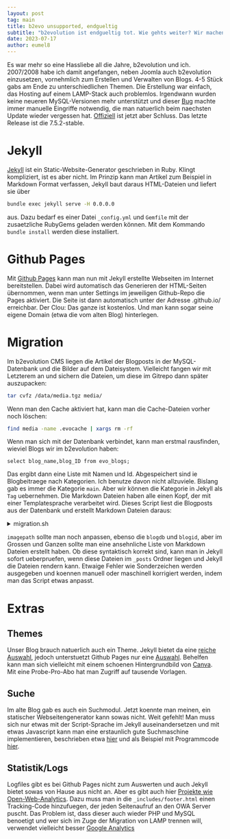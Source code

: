 ```yaml
---
layout: post
tag: main
title: b2evo unsupported, endgueltig
subtitle: "b2evolution ist endgueltig tot. Wie gehts weiter? Wir machen jetzt Jekyll!"
date: 2023-07-17
author: eumel8
---
```


Es war mehr so eine Hassliebe all die Jahre, b2evolution und ich. 2007/2008 habe ich damit angefangen, neben Joomla auch b2evolution einzusetzen, vornehmlich zum Erstellen und Verwalten von Blogs. 4-5 Stück gabs am Ende zu unterschiedlichen Themen. Die Erstellung war einfach, das Hosting auf einem LAMP-Stack auch problemlos. Irgendwann wurden keine neueren MySQL-Versionen mehr unterstützt und dieser [Bug](https://github.com/b2evolution/b2evolution/issues/105) machte immer manuelle Eingriffe notwendig, die man natuerlich beim naechsten Update wieder vergessen hat. [Offiziell](https://b2evolution.net/news/2022/03/26/2022-update-eol) ist jetzt aber Schluss. Das letzte Release ist die 7.5.2-stable.

# Jekyll

[Jekyll](https://jekyllrb.com/) ist ein Static-Website-Generator geschrieben in Ruby. Klingt kompliziert, ist es aber nicht. Im Prinzip kann man Artikel zum Beispiel in Markdown Format verfassen, Jekyll baut daraus HTML-Dateien und liefert sie über

```bash
bundle exec jekyll serve -H 0.0.0.0
```

aus. Dazu bedarf es einer Datei `_config.yml` und `Gemfile` mit der zusaetzliche RubyGems geladen werden können. Mit dem Kommando `bundle install` werden diese installiert. 

# Github Pages

Mit [Github Pages](https://docs.github.com/de/pages/setting-up-a-github-pages-site-with-jekyll) kann man nun mit Jekyll erstellte Webseiten im Internet bereitstellen. Dabei wird automatisch das Generieren der HTML-Seiten übernommen, wenn man unter Settings im jeweiligen Github-Repo die Pages aktiviert. Die Seite ist dann automatisch unter der Adresse <username>.github.io/<reponame> erreichbar. Der Clou: Das ganze ist kostenlos. Und man kann sogar seine eigene Domain (etwa die vom alten Blog) hinterlegen.

# Migration

Im b2evolution CMS liegen die Artikel der Blogposts in der MySQL-Datenbank und die Bilder auf dem Dateisystem. Vielleicht fangen wir mit Letzterem an und sichern die Dateien, um diese im Gitrepo dann später auszupacken:

```bash
tar cvfz /data/media.tgz media/
```

Wenn man den Cache aktiviert hat, kann man die Cache-Dateien vorher noch löschen:

```bash
find media -name .evocache | xargs rm -rf
```

Wenn man sich mit der Datenbank verbindet, kann man erstmal rausfinden, wieviel Blogs wir im b2evolution haben:

```shell
select blog_name,blog_ID from evo_blogs;
```

Das ergibt dann eine Liste mit Namen und Id. Abgespeichert sind ie Blogbeitraege nach Kategorien. Ich benutze davon nicht allzuviele. Bislang gab es immer die Kategorie `main`. Aber wir können die Kategorie in Jekyll als `Tag` uebernehmen. Die Markdown Dateien haben alle einen Kopf, der mit einer Templatesprache verarbeitet wird. Dieses Script liest die Blogposts aus der Datenbank und erstellt Markdown Dateien daraus:

<details>
  <summary>migration.sh</summary>

  ```bash
  #!/bin/bash
  
  imagepath="/unsupported/media"
  blogdb="DBblog"
  blogid=6
  
  OIFS="$IFS"
  IFS=$'\n'
  oset="$-"
  set -f
  while IFS=$'\t' read -a cats; do
      unset IFS
      catname=${cats[0]}
      catidfull=${cats[1]}
      catid=$(echo $catidfull | sed 's/[^0-9]*//g')
      if [ ! -z $catid ]; then
          OIFS="$IFS"
          IFS=$'\n'
          oset="$-"
          set -f
          while IFS=$'\t' read -a post; do
              unset IFS
              datearray=(${post[2]})
              work="work.md"
              markdown="${datearray[0]}-${post[0]}.md"
              rm -f $markdown
              echo "---" >$work
              echo "layout: post" >>$work
              echo "tag: $catname" >>$work
              echo "title: ${post[1]}" >>$work
              echo "subtitle: \"${post[3]}\"" >>$work
              echo "date: ${datearray[0]}" >>$work
              echo "author: eumel8" >>$work
              echo "---" >>$work
              echo "" >>$work
              echo ${post[4]} >>$work
              sed -i 's/\rn/\n/g' $work
              while IFS= read -r post; do
                  if [[ $post = [image:* ]]; then
                      tmp=${post#*:}
                      c=${tmp%]*}
                      b=$(echo $c | sed 's/[^0-9]*//g')
                      image=$(mysql $blogdb -e "select ef.file_path from evo_files ef, evo_links el where ef.file_ID=el.link_file_ID and el.link_ID=$b")
                      imagearray=(${image})
                      echo "<img src=\"${imagepath}/${imagearray[1]}\" width=\"585\" height=\"386\"/>" >>$markdown
                  elif [[ $post = [teaserbreak* ]]; then
                      echo "<br/>" >>$markdown
                  else
                      echo "$post" >>$markdown
                  fi
              done <"$work"
          done < <(mysql ${blogdb} -e "select post_urltitle,post_title,post_datecreated,post_excerpt, post_content from evo_items__item where post_main_cat_ID=$catid;")
          rm -f $work
      fi
  done < <(mysql ${blogdb} -e "select cat_name,cat_ID from evo_categories where cat_blog_ID=$blogid;")
  ```
</details>


`imagepath` sollte man noch anpassen, ebenso die `blogdb` und `blogid`, aber im Grossen und Ganzen sollte man eine ansehnliche Liste von Markdown Dateien erstellt haben. Ob diese syntaktisch korrekt sind, kann man in Jekyll sofort ueberpruefen, wenn diese Dateien im `_posts` Ordner liegen und Jekyll die Dateien rendern kann. Etwaige Fehler wie Sonderzeichen werden ausgegeben und koennen manuell oder maschinell korrigiert werden, indem man das Script etwas anpasst.

# Extras

## Themes

Unser Blog brauch natuerlich auch ein Theme. Jekyll bietet da eine [reiche Auswahl](https://jekyllrb.com/docs/themes/), jedoch unterstuetzt Github Pages nur eine [Auswahl](https://pages.github.com/themes/). Behelfen kann man sich vielleicht mit einem schoenen Hintergrundbild von [Canva](https://www.canva.com/templates/?query=wallpaper). Mit eine Probe-Pro-Abo hat man Zugriff auf tausende Vorlagen.

## Suche

Im alte Blog gab es auch ein Suchmodul. Jetzt koennte man meinen, ein statischer Webseitengenerator kann sowas nicht. Weit gefehlt! Man muss sich nur etwas mit der Script-Sprache im Jekyll auseinandersetzen und mit etwas Javascript kann man eine erstaunlich gute Suchmaschine implementieren, beschrieben etwa [hier](https://blog.webjeda.com/instant-jekyll-search/) und als Beispiel mit Programmcode [hier](https://github.com/christian-fei/Simple-Jekyll-Search).

## Statistik/Logs

Logfiles gibt es bei Github Pages nicht zum Auswerten und auch Jekyll bietet sowas von Hause aus nicht an. Aber es gibt auch hier [Projekte wie Open-Web-Analytics](https://github.com/Open-Web-Analytics/Open-Web-Analytics). Dazu muss man in die `_includes/footer.html` einen Tracking-Code hinzufuegen, der jeden Seitenaufruf an den OWA Server puscht. Das Problem ist, dass dieser auch wieder PHP und MySQL benoetigt und wer sich im Zuge der Migration von LAMP trennen will, verwendet vielleicht besser [Google Analytics](https://analytics.google.com)

